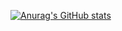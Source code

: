 [![Anurag's GitHub stats](https://github-readme-stats.vercel.app/api?username=hckmtrx&count_private=true&show_icons=true&theme=transparent&hide_border=true&title_color=40a8a1&text_color=4fa15a&icon_color=497829)](https://github.com/anuraghazra/github-readme-stats)
